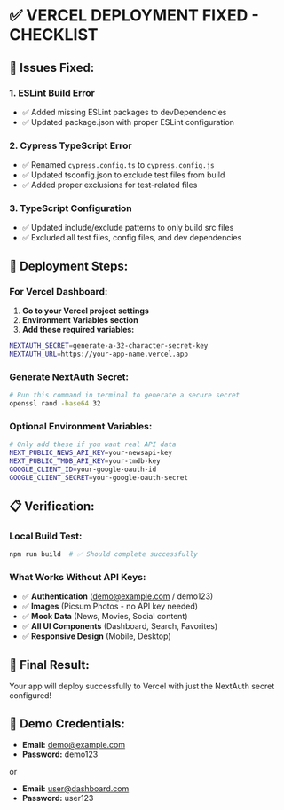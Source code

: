 # ✅ VERCEL DEPLOYMENT FIXED - CHECKLIST

## 🔧 Issues Fixed:

### 1. **ESLint Build Error**
- ✅ Added missing ESLint packages to devDependencies
- ✅ Updated package.json with proper ESLint configuration

### 2. **Cypress TypeScript Error**
- ✅ Renamed `cypress.config.ts` to `cypress.config.js` 
- ✅ Updated tsconfig.json to exclude test files from build
- ✅ Added proper exclusions for test-related files

### 3. **TypeScript Configuration**
- ✅ Updated include/exclude patterns to only build src files
- ✅ Excluded all test files, config files, and dev dependencies

## 🚀 Deployment Steps:

### For Vercel Dashboard:
1. **Go to your Vercel project settings**
2. **Environment Variables section**
3. **Add these required variables:**

```bash
NEXTAUTH_SECRET=generate-a-32-character-secret-key
NEXTAUTH_URL=https://your-app-name.vercel.app
```

### Generate NextAuth Secret:
```bash
# Run this command in terminal to generate a secure secret
openssl rand -base64 32
```

### Optional Environment Variables:
```bash
# Only add these if you want real API data
NEXT_PUBLIC_NEWS_API_KEY=your-newsapi-key
NEXT_PUBLIC_TMDB_API_KEY=your-tmdb-key
GOOGLE_CLIENT_ID=your-google-oauth-id
GOOGLE_CLIENT_SECRET=your-google-oauth-secret
```

## 📋 Verification:

### Local Build Test:
```bash
npm run build  # ✅ Should complete successfully
```

### What Works Without API Keys:
- ✅ **Authentication** (demo@example.com / demo123)
- ✅ **Images** (Picsum Photos - no API key needed)
- ✅ **Mock Data** (News, Movies, Social content)
- ✅ **All UI Components** (Dashboard, Search, Favorites)
- ✅ **Responsive Design** (Mobile, Desktop)

## 🎯 Final Result:
Your app will deploy successfully to Vercel with just the NextAuth secret configured!

## 🔗 Demo Credentials:
- **Email:** demo@example.com
- **Password:** demo123

or

- **Email:** user@dashboard.com
- **Password:** user123
